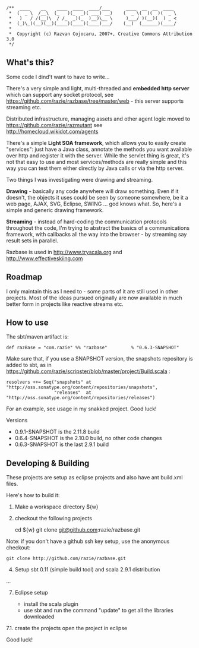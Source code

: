     /**  ____    __    ____  ____  ____/___      ____  __  __  ____
     *  (  _ \  /__\  (_   )(_  _)( ___) __)    (  _ \(  )(  )(  _ \
     *   )   / /(__)\  / /_  _)(_  )__)\__ \     )___/ )(__)(  ) _ <
     *  (_)\_)(__)(__)(____)(____)(____)___/    (__)  (______)(____/
     *                      
     *  Copyright (c) Razvan Cojocaru, 2007+, Creative Commons Attribution 3.0
     */

What's this?
------------
Some code I dind't want to have to write...

There's a very simple and light, multi-threaded and **embedded http server** which can support any socket protocol, see https://github.com/razie/razbase/tree/master/web - this server supports streaming etc.

Distributed infrastructure, managing assets and other agent logic moved to https://github.com/razie/razmutant see http://homecloud.wikidot.com/agents

There's a simple **Light SOA framework**, which allows you to easily create "services": 
just have a Java class, annotate the methods you want available over http and register it with the server.
While the servlet thing is great, it's not that easy to use and most services/methods are really simple 
and this way you can test them either directly by Java calls or via the http server.

Two things I was investigating were drawing and streaming.

**Drawing** - basically any code anywhere will draw something. Even if it doesn't, the objects it uses could be seen by 
someone somewhere, be it a web page, AJAX, SVG, Eclipse, SWING ... god knows what. So, here's a simple and 
generic drawing framework. 

**Streaming** - instead of hard-coding the communication protocols throughout the code, I'm trying to abstract the basics
of a communications framework, with callbacks all the way into the browser - by streaming say result sets in parallel.

Razbase is used in http://www.tryscala.org and http://www.effectiveskiing.com


Roadmap
-------
I only maintain this as I need to - some parts of it are still used in other projects. Most of the ideas pursued originally are now available in much better form in projects like reactive streams etc.


How to use
---------------------

The sbt/maven artifact is:  

    def razBase = "com.razie" %% "razbase"         % "0.6.3-SNAPSHOT"

Make sure that, if you use a SNAPSHOT version, the snapshots repository is added to sbt, as in https://github.com/razie/scripster/blob/master/project/Build.scala :

    resolvers ++= Seq("snapshots" at "http://oss.sonatype.org/content/repositories/snapshots",
                      "releases"  at "http://oss.sonatype.org/content/repositories/releases")

For an example, see usage in my snakked project. Good luck!

Versions

- 0.9.1-SNAPSHOT is the 2.11.8 build
- 0.6.4-SNAPSHOT is the 2.10.0 build, no other code changes
- 0.6.3-SNAPSHOT is the last 2.9.1 build


Developing & Building
---------------------

These projects are setup as eclipse projects and also have ant build.xml files.

Here's how to build it:

1. Make a workspace directory ${w}
2. checkout the following projects

   cd ${w}
   git clone git@github.com:razie/razbase.git

Note: if you don't have a github ssh key setup, use the anonymous checkout:

    git clone http://github.com/razie/razbase.git

4. Setup sbt 0.11 (simple build tool) and scala 2.9.1 distribution

... 

7. Eclipse setup

   * install the scala plugin 
   * use sbt and run the command "update" to get all the libraries downloaded
   
7.1. create the projects
   open the project in eclipse


Good luck!

